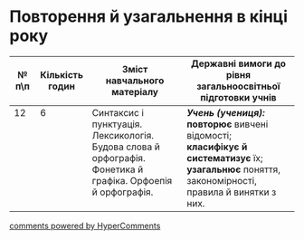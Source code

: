 <div id="hypercomments_widget" class="js-hypercomments-widget invisible"></div>

# Повторення й узагальнення в кінці року

<table>
  <tr>
    <td width="10%" align="center"><b>№ <br>п\п</br></b></td>
    <td width="5%" align="center"><b>Кількість годин</b></td>  
    <td width="40%" align="center"><b>Зміст навчального матеріалу</b></td>
    <td width="45%" align="center"><b>Державні вимоги до рівня загальноосвітньої підготовки учнів</b></td>
  </tr>
<tbody>
  <tr>
<td width="10%" style="vertical-align:top !important;">12</td>
<td width="5%" style="vertical-align:top !important;">6</td>
    <td width="40%" style="vertical-align:top !important;">
Синтаксис і пунктуація.<br>
Лексикологія.<br>
Будова слова й орфографія.<br>
Фонетика й графіка. Орфоепія й орфографія.
</td>
    <td width="45%" style="vertical-align:top !important;">
<i><b>Учень (учениця):</b></i><br>
<b>повторює</b> вивчені відомості;<br>
<b>класифікує й систематизує</b>  їх;<br>
<b>узагальнює</b> поняття, закономірності,  правила й винятки з них.</td>
  </tr>
</tbody>
</table>

<div class="js-hypercomments-container">
<a href="http://hypercomments.com" class="hc-link" title="comments widget">comments powered by HyperComments</a>
</div>